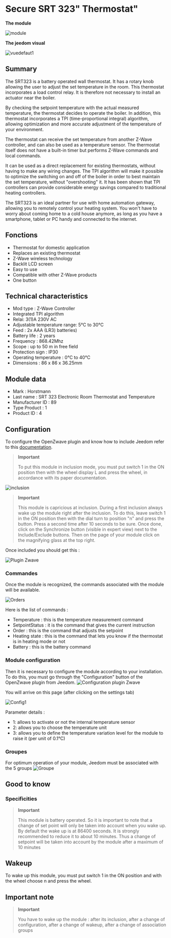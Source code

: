 # Secure SRT 323" Thermostat"

**The module**

![module](images/secure.srt323/module.jpg)

**The jeedom visual**

![vuedefaut1](images/secure.srt323/vuedefaut1.jpg)

## Summary

The SRT323 is a battery operated wall thermostat. It has a rotary knob allowing the user to adjust the set temperature in the room. This thermostat incorporates a load control relay. It is therefore not necessary to install an actuator near the boiler.

By checking the setpoint temperature with the actual measured temperature, the thermostat decides to operate the boiler. In addition, this thermostat incorporates a TPI (time-proportional integral) algorithm, allowing optimization and more accurate adjustment of the temperature of your environment.

The thermostat can receive the set temperature from another Z-Wave controller, and can also be used as a temperature sensor. The thermostat itself does not have a built-in timer but performs Z-Wave commands and local commands.

It can be used as a direct replacement for existing thermostats, without having to make any wiring changes. The TPI algorithm will make it possible to optimize the switching on and off of the boiler in order to best maintain the set temperature, without "overshooting" it. It has been shown that TPI controllers can provide considerable energy savings compared to traditional heating controllers.

The SRT323 is an ideal partner for use with home automation gateway, allowing you to remotely control your heating system. You won't have to worry about coming home to a cold house anymore, as long as you have a smartphone, tablet or PC handy and connected to the internet.

## Fonctions

-   Thermostat for domestic application
-   Replaces an existing thermostat
-   Z-Wave wireless technology
-   Backlit LCD screen
-   Easy to use
-   Compatible with other Z-Wave products
-   One button

## Technical characteristics

-   Mod type : Z-Wave Controller
-   Integrated TPI algorithm
-   Relai: 3(1)A 230V AC
-   Adjustable temperature range: 5°C to 30°C
-   Feed : 2x AAA (LR3) batteries)
-   Battery life : 2 years
-   Frequency : 868.42Mhz
-   Scope : up to 50 m in free field
-   Protection sign : IP30
-   Operating temperature : 0°C to 40°C
-   Dimensions : 86 x 86 x 36.25mm

## Module data

-   Mark : Horstmann
-   Last name : SRT 323 Electronic Room Thermostat and Temperature
-   Manufacturer ID : 89
-   Type Product : 1
-   Product ID : 4

## Configuration

To configure the OpenZwave plugin and know how to include Jeedom refer to this [documentation](https://doc.jeedom.com/en_US/plugins/automation%20protocol/openzwave/).

> **Important**
>
> To put this module in inclusion mode, you must put switch 1 in the ON position then with the wheel display L and press the wheel, in accordance with its paper documentation.

![inclusion](images/secure.srt323/inclusion.jpg)

> **Important**
>
> This module is capricious at inclusion. During a first inclusion always wake up the module right after the inclusion. To do this, leave switch 1 in the ON position then with the dial turn to position "n" and press the button. Press a second time after 10 seconds to be sure. Once done, click on the Synchronize button (visible in expert view) next to the Include/Exclude buttons. Then on the page of your module click on the magnifying glass at the top right.

Once included you should get this :

![Plugin Zwave](images/secure.srt323/information.jpg)

### Commandes

Once the module is recognized, the commands associated with the module will be available.

![Orders](images/secure.srt323/commandes.jpg)

Here is the list of commands :

-   Temperature : this is the temperature measurement command
-   SetpointStatus : it is the command that gives the current instruction
-   Order : this is the command that adjusts the setpoint
-   Heating state : this is the command that lets you know if the thermostat is in heating mode or not
-   Battery : this is the battery command

### Module configuration

Then it is necessary to configure the module according to your installation. To do this, you must go through the "Configuration" button of the OpenZwave plugin from Jeedom.
![Configuration plugin Zwave](images/plugin/bouton_configuration.jpg)

You will arrive on this page (after clicking on the settings tab)

![Config1](images/secure.srt323/config1.jpg)

Parameter details :

-   1: allows to activate or not the internal temperature sensor
-   2: allows you to choose the temperature unit
-   3: allows you to define the temperature variation level for the module to raise it (per unit of 0.1°C)

### Groupes

For optimum operation of your module, Jeedom must be associated with the 5 groups
![Groupe](images/secure.srt323/groupe.jpg)

## Good to know

### Specificities

> **Important**
>
> This module is battery operated. So it is important to note that a change of set point will only be taken into account when you wake up. By default the wake up is at 86400 seconds. It is strongly recommended to reduce it to about 10 minutes. Thus a change of setpoint will be taken into account by the module after a maximum of 10 minutes

## Wakeup

To wake up this module, you must put switch 1 in the ON position and
with the wheel choose n and press the wheel.

## Important note

> **Important**
>
> You have to wake up the module : after its inclusion, after a change of configuration, after a change of wakeup, after a change of association groups
